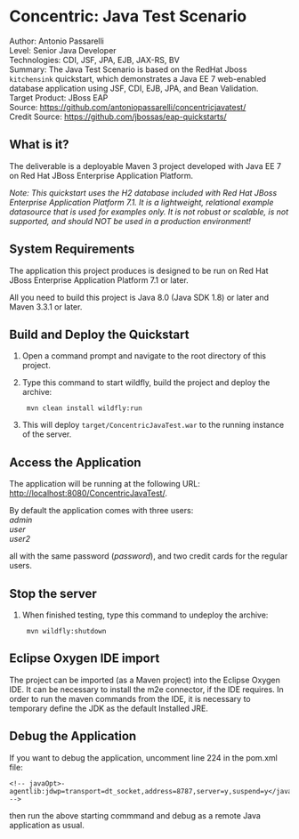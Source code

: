 # Concentric: Java Test Scenario

Author: Antonio Passarelli  
Level: Senior Java Developer  
Technologies: CDI, JSF, JPA, EJB, JAX-RS, BV  
Summary: The Java Test Scenario is based on the RedHat Jboss `kitchensink` quickstart, which demonstrates a Java EE 7 web-enabled database application using JSF, CDI, EJB, JPA, and Bean Validation.    
Target Product: JBoss EAP  
Source: <https://github.com/antoniopassarelli/concentricjavatest/>    
Credit Source: <https://github.com/jbossas/eap-quickstarts/>  

## What is it?

The deliverable is a deployable Maven 3 project developed with Java EE 7 on Red Hat JBoss Enterprise Application Platform.

_Note: This quickstart uses the H2 database included with Red Hat JBoss Enterprise Application Platform 7.1. It is a lightweight, relational example datasource that is used for examples only. It is not robust or scalable, is not supported, and should NOT be used in a production environment!_


## System Requirements

The application this project produces is designed to be run on Red Hat JBoss Enterprise Application Platform 7.1 or later.

All you need to build this project is Java 8.0 (Java SDK 1.8) or later and Maven 3.3.1 or later.


## Build and Deploy the Quickstart

1. Open a command prompt and navigate to the root directory of this project.
3. Type this command to start wildfly, build the project and deploy the archive:

        mvn clean install wildfly:run

4. This will deploy `target/ConcentricJavaTest.war` to the running instance of the server.


## Access the Application

The application will be running at the following URL: <http://localhost:8080/ConcentricJavaTest/>.

By default the application comes with three users:  
*admin*  
*user*  
*user2*  

all with the same password (*password*), and two credit cards for the regular users.


## Stop the server

1. When finished testing, type this command to undeploy the archive:

        mvn wildfly:shutdown


## Eclipse Oxygen IDE import

The project can be imported (as a Maven project) into the Eclipse Oxygen IDE.
It can be necessary to install the m2e connector, if the IDE requires.
In order to run the maven commands from the IDE, it is necessary to temporary define the JDK as the default Installed JRE. 


## Debug the Application

If you want to debug the application, uncomment line 224 in the pom.xml file:

    <!-- javaOpt>-agentlib:jdwp=transport=dt_socket,address=8787,server=y,suspend=y</javaOpt -->

 then run the above starting commmand and debug as a remote Java application as usual.
